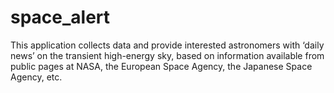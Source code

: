 # space_alert
This application collects data and provide interested astronomers with ‘daily news’ on the transient high-energy sky, based on information available from public pages at NASA, the European Space Agency, the Japanese Space Agency, etc. 
